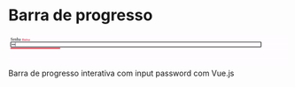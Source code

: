 # Barra de progresso
![Demo animation](progress_bar.gif)
<br>
Barra de progresso interativa com input password com Vue.js
